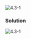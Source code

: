 ![4.3-1](https://github.com/cpp-rakesh/IntroductionToAlgorithmsCLRS/blob/master/Chapter_4_Divide_And_Conquer/4.3_The_substitution_method_for_solving_recurrences/Exercises/4.3-1/repo/4.3-1_problem.png)

### Solution
![4.3-1](https://github.com/cpp-rakesh/IntroductionToAlgorithmsCLRS/blob/master/Chapter_4_Divide_And_Conquer/4.3_The_substitution_method_for_solving_recurrences/Exercises/4.3-1/repo/4.3-1_solution.png)